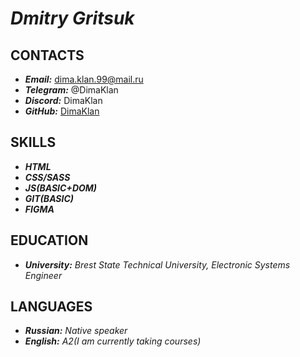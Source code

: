 [DimaKlan]: https://github.com/DimaKlan

# ***Dmitry Gritsuk***
## **CONTACTS**
* ***Email:*** dima.klan.99@mail.ru
* ***Telegram:*** @DimaKlan
* ***Discord:*** DimaKlan
* ***GitHub:*** [DimaKlan]
## **SKILLS**
* ***HTML***
* ***CSS/SASS***
* ***JS(BASIC+DOM)***
* ***GIT(BASIC)***
* ***FIGMA***
## **EDUCATION**
* ***University:*** *Brest State Technical University, Electronic Systems Engineer*
## **LANGUAGES**
* ***Russian:*** *Native speaker*
* ***English:*** *A2(I am currently taking courses)*
